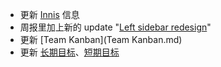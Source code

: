 - 更新 [Innis](Innis.md) 信息
- 周报里加上新的 update "[Left sidebar redesign](https://roamresearch.com/#/app/help/page/UxJ0nGW7v)"
- 更新 [Team Kanban](Team Kanban.md)
- 更新 [长期目标](长期目标.md)、[短期目标](短期目标.md)
